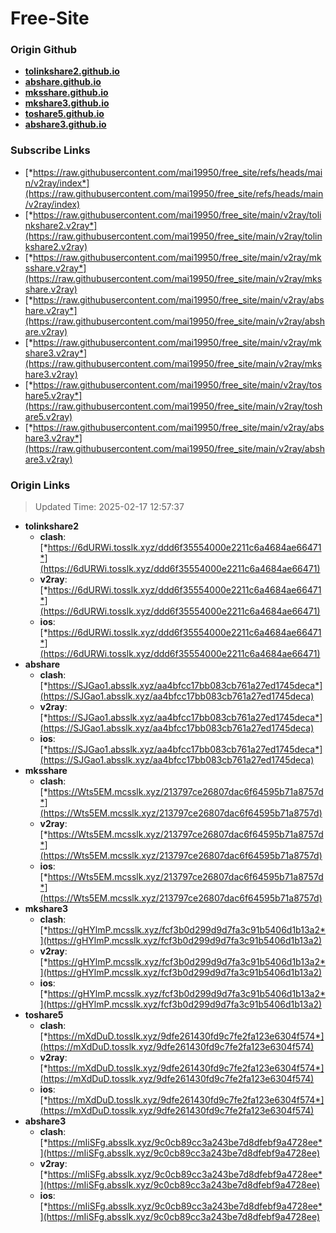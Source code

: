 # Free-Site

### Origin Github

- [**tolinkshare2.github.io**](https://github.com/tolinkshare2/tolinkshare2.github.io)
- [**abshare.github.io**](https://github.com/abshare/abshare.github.io)
- [**mksshare.github.io**](https://github.com/mksshare/mksshare.github.io)
- [**mkshare3.github.io**](https://github.com/mkshare3/mkshare3.github.io)
- [**toshare5.github.io**](https://github.com/toshare5/toshare5.github.io)
- [**abshare3.github.io**](https://github.com/abshare3/abshare3.github.io)

### Subscribe Links

- [*https://raw.githubusercontent.com/mai19950/free_site/refs/heads/main/v2ray/index*](https://raw.githubusercontent.com/mai19950/free_site/refs/heads/main/v2ray/index)
- [*https://raw.githubusercontent.com/mai19950/free_site/main/v2ray/tolinkshare2.v2ray*](https://raw.githubusercontent.com/mai19950/free_site/main/v2ray/tolinkshare2.v2ray)
- [*https://raw.githubusercontent.com/mai19950/free_site/main/v2ray/mksshare.v2ray*](https://raw.githubusercontent.com/mai19950/free_site/main/v2ray/mksshare.v2ray)
- [*https://raw.githubusercontent.com/mai19950/free_site/main/v2ray/abshare.v2ray*](https://raw.githubusercontent.com/mai19950/free_site/main/v2ray/abshare.v2ray)
- [*https://raw.githubusercontent.com/mai19950/free_site/main/v2ray/mkshare3.v2ray*](https://raw.githubusercontent.com/mai19950/free_site/main/v2ray/mkshare3.v2ray)
- [*https://raw.githubusercontent.com/mai19950/free_site/main/v2ray/toshare5.v2ray*](https://raw.githubusercontent.com/mai19950/free_site/main/v2ray/toshare5.v2ray)
- [*https://raw.githubusercontent.com/mai19950/free_site/main/v2ray/abshare3.v2ray*](https://raw.githubusercontent.com/mai19950/free_site/main/v2ray/abshare3.v2ray)

### Origin Links

> Updated Time: 2025-02-17 12:57:37

- **tolinkshare2**
  - **clash**: [*https://6dURWi.tosslk.xyz/ddd6f35554000e2211c6a4684ae66471*](https://6dURWi.tosslk.xyz/ddd6f35554000e2211c6a4684ae66471)
  - **v2ray**: [*https://6dURWi.tosslk.xyz/ddd6f35554000e2211c6a4684ae66471*](https://6dURWi.tosslk.xyz/ddd6f35554000e2211c6a4684ae66471)
  - **ios**: [*https://6dURWi.tosslk.xyz/ddd6f35554000e2211c6a4684ae66471*](https://6dURWi.tosslk.xyz/ddd6f35554000e2211c6a4684ae66471)
- **abshare**
  - **clash**: [*https://SJGao1.absslk.xyz/aa4bfcc17bb083cb761a27ed1745deca*](https://SJGao1.absslk.xyz/aa4bfcc17bb083cb761a27ed1745deca)
  - **v2ray**: [*https://SJGao1.absslk.xyz/aa4bfcc17bb083cb761a27ed1745deca*](https://SJGao1.absslk.xyz/aa4bfcc17bb083cb761a27ed1745deca)
  - **ios**: [*https://SJGao1.absslk.xyz/aa4bfcc17bb083cb761a27ed1745deca*](https://SJGao1.absslk.xyz/aa4bfcc17bb083cb761a27ed1745deca)
- **mksshare**
  - **clash**: [*https://Wts5EM.mcsslk.xyz/213797ce26807dac6f64595b71a8757d*](https://Wts5EM.mcsslk.xyz/213797ce26807dac6f64595b71a8757d)
  - **v2ray**: [*https://Wts5EM.mcsslk.xyz/213797ce26807dac6f64595b71a8757d*](https://Wts5EM.mcsslk.xyz/213797ce26807dac6f64595b71a8757d)
  - **ios**: [*https://Wts5EM.mcsslk.xyz/213797ce26807dac6f64595b71a8757d*](https://Wts5EM.mcsslk.xyz/213797ce26807dac6f64595b71a8757d)
- **mkshare3**
  - **clash**: [*https://gHYlmP.mcsslk.xyz/fcf3b0d299d9d7fa3c91b5406d1b13a2*](https://gHYlmP.mcsslk.xyz/fcf3b0d299d9d7fa3c91b5406d1b13a2)
  - **v2ray**: [*https://gHYlmP.mcsslk.xyz/fcf3b0d299d9d7fa3c91b5406d1b13a2*](https://gHYlmP.mcsslk.xyz/fcf3b0d299d9d7fa3c91b5406d1b13a2)
  - **ios**: [*https://gHYlmP.mcsslk.xyz/fcf3b0d299d9d7fa3c91b5406d1b13a2*](https://gHYlmP.mcsslk.xyz/fcf3b0d299d9d7fa3c91b5406d1b13a2)
- **toshare5**
  - **clash**: [*https://mXdDuD.tosslk.xyz/9dfe261430fd9c7fe2fa123e6304f574*](https://mXdDuD.tosslk.xyz/9dfe261430fd9c7fe2fa123e6304f574)
  - **v2ray**: [*https://mXdDuD.tosslk.xyz/9dfe261430fd9c7fe2fa123e6304f574*](https://mXdDuD.tosslk.xyz/9dfe261430fd9c7fe2fa123e6304f574)
  - **ios**: [*https://mXdDuD.tosslk.xyz/9dfe261430fd9c7fe2fa123e6304f574*](https://mXdDuD.tosslk.xyz/9dfe261430fd9c7fe2fa123e6304f574)
- **abshare3**
  - **clash**: [*https://mIiSFg.absslk.xyz/9c0cb89cc3a243be7d8dfebf9a4728ee*](https://mIiSFg.absslk.xyz/9c0cb89cc3a243be7d8dfebf9a4728ee)
  - **v2ray**: [*https://mIiSFg.absslk.xyz/9c0cb89cc3a243be7d8dfebf9a4728ee*](https://mIiSFg.absslk.xyz/9c0cb89cc3a243be7d8dfebf9a4728ee)
  - **ios**: [*https://mIiSFg.absslk.xyz/9c0cb89cc3a243be7d8dfebf9a4728ee*](https://mIiSFg.absslk.xyz/9c0cb89cc3a243be7d8dfebf9a4728ee)

